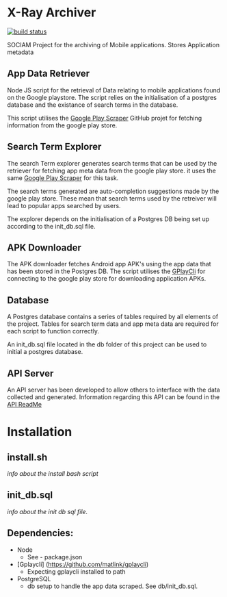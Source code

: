 # X-Ray Archiver

[![build status](https://circleci.com/gh/sociam/xray-archiver.png?circle-token=:circle-token)](https://circleci.com/gh/sociam/xray-archiver)

SOCIAM Project for the archiving of Mobile applications. Stores Application metadata

## App Data Retriever
Node JS script for the retrieval of Data relating to mobile applications found on the Google playstore. The script relies on the initialisation of a postgres database and the existance of search terms in the database.

This script utilises the [Google Play Scraper](https://github.com/facundoolano/google-play-scraper) GitHub projet for fetching information from the google play store.

## Search Term Explorer
The search Term explorer generates search terms that can be used by the retriever for fetching app meta data from the google play store. it uses the same [Google Play Scraper](https://github.com/facundoolano/google-play-scraper) for this task.

The search terms generated are auto-completion suggestions made by the google play store. These mean that search terms used by the retreiver will lead to popular apps searched by users.

The explorer depends on the initialisation of a Postgres DB being set up according to the init_db.sql file.

## APK Downloader
The APK downloader fetches Android app APK's using the app data that has been stored in the Postgres DB. The script utilises the [GPlayCli](https://github.com/matlink/gplaycli) for connecting to the google play store for downloading application APKs.

## Database
A Postgres database contains a series of tables required by all elements of the project. Tables for search term data and app meta data are required for each script to function correctly.

An init_db.sql file located in the db folder of this project can be used to initial a postgres database.

## API Server
An API server has been developed to allow others to interface with the data collected and generated. Information regarding this API can be found in the [API ReadMe](https://github.com/sociam/xray-archiver/tree/develop/pipeline/apiserv)

# Installation

## install.sh
*info about the install bash script*

## init_db.sql
*info about the init db sql file.*

## Dependencies:
* Node
    * See - package.json
* [Gplaycli] (https://github.com/matlink/gplaycli)
    * Expecting gplaycli installed to path
* PostgreSQL
    * db setup to handle the app data scraped. See db/init_db.sql.
